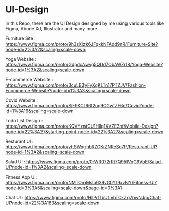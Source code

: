 # UI-Design
In this Repo, there are the UI Design designed by me using various tools like Figma, Abode Xd, Illustrator and many more. 

Furniture Site :
https://www.figma.com/proto/9h3sXlzk6JFqxkNFAdd9nR/Furniture-Site?node-id=2%3A2&scaling=scale-down

Yoga Website :
https://www.figma.com/proto/GdpdcAwvg5QUd7ObAWZrI8/Yoga-Website?node-id=1%3A2&scaling=scale-down

E-commerce Website :
https://www.figma.com/proto/3cuLB3yFyXgKLTn17PTZJV/Fashion-Ecommerce-Website?node-id=1%3A3&scaling=scale-down

Covid Website :
https://www.figma.com/proto/SjF9KCt66f2uq9CGwfZF6d/Covid?node-id=1%3A16&scaling=scale-down

Todo List Design :
https://www.figma.com/proto/KQVYzntCU1Hllq1XVZE3hf/Mobile-Design?node-id=22%3A27&starting-point-node-id=22%3A27&scaling=scale-down

Resturant UI :
https://www.figma.com/proto/yttSWxghbRZCKrZNReSo7P/Resturant-UI?node-id=1%3A2&scaling=scale-down

Salad UI :
https://www.figma.com/proto/0rWR072rRt7Q95IVqG9VbE/Salad-UI?node-id=1%3A2&scaling=scale-down

Fitness App UI:
https://www.figma.com/proto/NMTOmMsIo639vG0Y19xvNY/Fitness-UI?node-id=3%3A5&scaling=scale-down&page-id=0%3A1

Chat UI :
https://www.figma.com/proto/HllPdTbU1mbTCkZq7bwNJm/Chat-UI?node-id=22%3A183&scaling=scale-down
